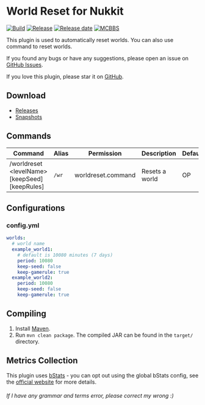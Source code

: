 # World Reset for Nukkit
[![Build](https://img.shields.io/circleci/build/github/wode490390/WorldReset/master)](https://circleci.com/gh/wode490390/WorldReset/tree/master)
[![Release](https://img.shields.io/github/v/release/wode490390/WorldReset)](https://github.com/wode490390/WorldReset/releases)
[![Release date](https://img.shields.io/github/release-date/wode490390/WorldReset)](https://github.com/wode490390/WorldReset/releases)
[![MCBBS](https://img.shields.io/badge/-mcbbs-inactive)](https://www.mcbbs.net/thread-819930-1-1.html "世界重置")
<!--[![Servers](https://img.shields.io/bstats/servers/6811)](https://bstats.org/plugin/bukkit/WorldReset/6811)
[![Players](https://img.shields.io/bstats/players/6811)](https://bstats.org/plugin/bukkit/WorldReset/6811)-->

This plugin is used to automatically reset worlds. You can also use command to reset worlds.

If you found any bugs or have any suggestions, please open an issue on [GitHub Issues](https://github.com/wode490390/WorldReset/issues).

If you love this plugin, please star it on [GitHub](https://github.com/wode490390/WorldReset).

## Download
- [Releases](https://github.com/wode490390/WorldReset/releases)
- [Snapshots](https://circleci.com/gh/wode490390/WorldReset)

## Commands
| Command | Alias | Permission | Description | Default |
| - | - | - | - | - |
| /worldreset \<levelName\> [keepSeed] [keepRules] | `/wr` | worldreset.command | Resets a world | OP |

## Configurations

### config.yml
```yaml
worlds:
  # world name
  example_world1:
    # default is 10080 minutes (7 days)
    period: 10080
    keep-seed: false
    keep-gamerule: true
  example_world2:
    period: 10080
    keep-seed: false
    keep-gamerule: true
```

## Compiling
1. Install [Maven](https://maven.apache.org/).
2. Run `mvn clean package`. The compiled JAR can be found in the `target/` directory.

## Metrics Collection

This plugin uses [bStats](https://github.com/wode490390/bStats-Nukkit) - you can opt out using the global bStats config, see the [official website](https://bstats.org/getting-started) for more details.

<!--[![Metrics](https://bstats.org/signatures/bukkit/WorldReset.svg)](https://bstats.org/plugin/bukkit/WorldReset/6811)-->

###### If I have any grammar and terms error, please correct my wrong :)

